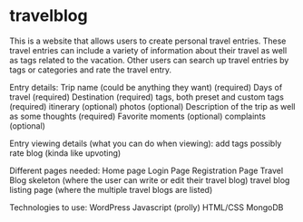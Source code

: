 # travelblog

This is a website that allows users to create personal travel entries. These travel entries can include a variety of information about their travel as well as tags related to the vacation. Other users can search up travel entries by tags or categories and rate the travel entry.  

Entry details: 
Trip name (could be anything they want) (required)
Days of travel (required)
Destination (required)
tags, both preset and custom tags (required)
itinerary (optional)
photos (optional)
Description of the trip as well as some thoughts (required)
Favorite moments (optional)
complaints (optional)

Entry viewing details (what you can do when viewing):
add tags possibly
rate blog (kinda like upvoting)

Different pages needed:
Home page
Login Page
Registration Page
Travel Blog skeleton (where the user can write or edit their travel blog)
travel blog listing page (where the multiple travel blogs are listed)



Technologies to use:
WordPress
Javascript (prolly)
HTML/CSS
MongoDB

